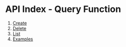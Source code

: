 # API Index - Query Function

1. [Create](create)
1. [Delete](delete)
1. [List](list)
1. [Examples](examples)
